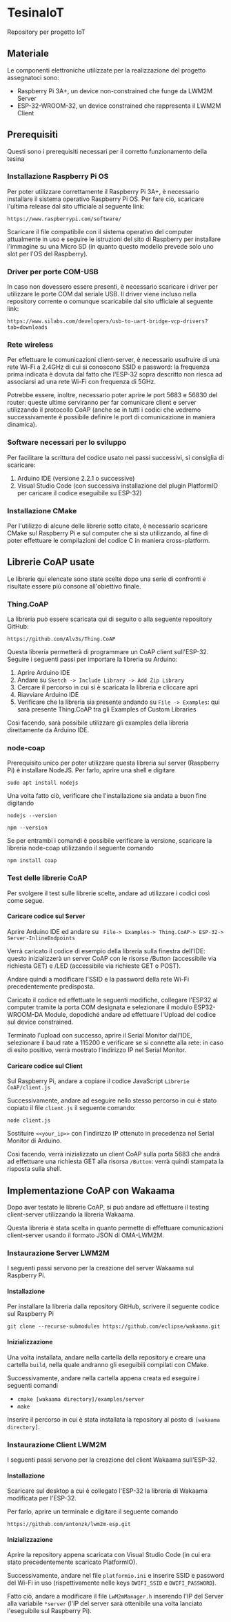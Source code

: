 # TesinaIoT
Repository per progetto IoT
## Materiale
Le componenti elettroniche utilizzate per la realizzazione del progetto assegnatoci sono: 
- Raspberry Pi 3A+, un device non-constrained che funge da LWM2M Server
- ESP-32-WROOM-32, un device constrained che rappresenta il LWM2M Client

## Prerequisiti
Questi sono i prerequisiti necessari per il corretto funzionamento della tesina
### Installazione Raspberry Pi OS
Per poter utilizzare correttamente il Raspberry Pi 3A+, è necessario installare il sistema operativo Raspberry Pi OS. 
Per fare ciò, scaricare l'ultima release dal sito ufficiale al seguente link: 
```
https://www.raspberrypi.com/software/
```
Scaricare il file compatibile con il sistema operativo del computer attualmente in uso e seguire le istruzioni del sito di Raspberry per installare l'immagine su una Micro SD (in quanto questo modello prevede solo uno slot per l'OS del Raspberry).

### Driver per porte COM-USB
In caso non dovessero essere presenti, è necessario scaricare i driver per utilizzare le porte COM dal seriale USB. 
Il driver viene incluso nella repository corrente o comunque scaricabile dal sito ufficiale al seguente link:
```
https://www.silabs.com/developers/usb-to-uart-bridge-vcp-drivers?tab=downloads
```
### Rete wireless
Per effettuare le comunicazioni client-server, è necessario usufruire di una rete Wi-Fi a 2.4GHz di cui si conoscono SSID e password: la frequenza prima indicata è dovuta dal fatto che l'ESP-32 sopra descritto non riesca ad associarsi ad una rete Wi-Fi con frequenza di 5GHz.

Potrebbe essere, inoltre, necessario poter aprire le port 5683 e 56830 del router: queste ultime serviranno per far comunicare client e server utilizzando il protocollo CoAP (anche se in tutti i codici che vedremo successivamente è possibile definire le port di comunicazione in maniera dinamica).

### Software necessari per lo sviluppo
Per facilitare la scrittura del codice usato nei passi successivi, si consiglia di scaricare: 
1. Arduino IDE (versione 2.2.1 o successive)
2. Visual Studio Code (con successiva installazione del plugin PlatformIO per caricare il codice eseguibile su ESP-32) 

### Installazione CMake
Per l'utilizzo di alcune delle librerie sotto citate, è necessario scaricare CMake sul Raspberry Pi e sul computer che si sta utilizzando, al fine di poter effettuare le compilazioni del codice C in maniera cross-platform.

## Librerie CoAP usate
Le librerie qui elencate sono state scelte dopo una serie di confronti e risultate essere più consone all'obiettivo finale.
### Thing.CoAP
La libreria può essere scaricata qui di seguito o alla seguente repository GitHub: 
```
https://github.com/Alv3s/Thing.CoAP  
```
Questa libreria permetterà di programmare un CoAP client sull'ESP-32.
Seguire i seguenti passi per importare la libreria su Arduino:
1. Aprire Arduino IDE
2. Andare su ```Sketch -> Include Library -> Add Zip Library```
3. Cercare il percorso in cui si è scaricata la libreria e cliccare apri
4. Riavviare Arduino IDE
5. Verificare che la libreria sia presente andando su ```File -> Examples```: qui sarà presente Thing.CoAP tra gli Examples of Custom Libraries

Così facendo, sarà possibile utilizzare gli examples della libreria direttamente da Arduino IDE.
### node-coap
Prerequisito unico per poter utilizzare questa libreria sul server (Raspberry Pi) è installare NodeJS. 
Per farlo, aprire una shell e digitare
```
sudo apt install nodejs
```
Una volta fatto ciò, verificare che l'installazione sia andata a buon fine digitando
```
nodejs --version
```
```
npm --version 
```
Se per entrambi i comandi è possibile verificare la versione, scaricare la libreria node-coap utilizzando il seguente comando 
```
npm install coap
```
### Test delle librerie CoAP
Per svolgere il test sulle librerie scelte, andare ad utilizzare i codici così come segue.

#### Caricare codice sul Server
Aprire Arduino IDE ed andare su ``` File-> Examples-> Thing.CoAP-> ESP-32-> Server-InlineEndpoints```

Verrà caricato il codice di esempio della libreria sulla finestra dell'IDE: questo inizializzerà un server CoAP con le risorse /Button (accessibile via richiesta GET) e /LED (accessibile via richieste GET o POST).

Andare quindi a modificare l'SSID e la password della rete Wi-Fi precedentemente predisposta.

Caricato il codice ed effettuate le seguenti modifiche, collegare l'ESP32 al computer tramite la porta COM designata e selezionare il modulo ESP32-WROOM-DA Module, dopodiché andare ad effettuare l'Upload del codice sul device constrained.

Terminato l'upload con successo, aprire il Serial Monitor dall'IDE, selezionare il baud rate a 115200 e verificare se si connette alla rete: in caso di esito positivo, verrà mostrato l'indirizzo IP nel Serial Monitor.

#### Caricare codice sul Client
Sul Raspberry Pi, andare a copiare il codice JavaScript ```Librerie CoAP/client.js```

Successivamente, andare ad eseguire nello stesso percorso in cui è stato copiato il file ```client.js``` il seguente comando:
```
node client.js
```
Sostituire ```<<your_ip>>``` con l'indirizzo IP ottenuto in precedenza nel Serial Monitor di Arduino.

Così facendo, verrà inizializzato un client CoAP sulla porta 5683 che andrà ad effettuare una richiesta GET alla risorsa ```/Button```: verrà quindi stampata la risposta sulla shell.

## Implementazione CoAP con Wakaama
Dopo aver testato le librerie CoAP, si può andare ad effettuare il testing client-server utilizzando la libreria Wakaama.

Questa libreria è stata scelta in quanto permette di effettuare comunicazioni client-server usando il formato JSON di OMA-LWM2M.

### Instaurazione Server LWM2M
I seguenti passi servono per la creazione del server Wakaama sul Raspberry Pi.
#### Installazione
Per installare la libreria dalla repository GitHub, scrivere il seguente codice sul Raspberry Pi  
```
git clone --recurse-submodules https://github.com/eclipse/wakaama.git
```

#### Inizializzazione
Una volta installata, andare nella cartella della repository e creare una cartella ```build```, nella quale andranno gli eseguibili compilati con CMake.

Successivamente, andare nella cartella appena creata ed eseguire i seguenti comandi
 * ``cmake [wakaama directory]/examples/server``
 * ``make``

Inserire il percorso in cui è stata installata la repository al posto di ```[wakaama directory]```.
### Instaurazione Client LWM2M
I seguenti passi servono per la creazione del client Wakaama sull'ESP-32.
#### Installazione
Scaricare sul desktop a cui è collegato l'ESP-32 la libreria di Wakaama modificata per l'ESP-32.

Per farlo, aprire un terminale e digitare il seguente comando 
```
https://github.com/antonzk/lwm2m-esp.git
```

#### Inizializzazione
Aprire la repository appena scaricata con Visual Studio Code (in cui era stato precedentemente scaricato PlatformIO).

Successivamente, andare nel file ```platformio.ini``` e inserire SSID e password del Wi-Fi in uso (rispettivamente nelle keys ```DWIFI_SSID``` e ```DWIFI_PASSWORD```).

Fatto ciò, andare a modificare il file ```LwM2mManager.h``` inserendo l'IP del Server alla variabile ```*server``` (l'IP del server sarà ottenibile una volta lanciato l'eseguibile sul Raspberry Pi).











